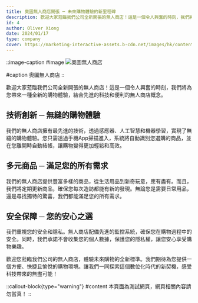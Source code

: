 ```yaml
---
title: 奧圖無人商店開張 ─ 未來購物體驗的新里程碑
description: 歡迎大家蒞臨我們公司全新開張的無人商店！這是一個令人興奮的時刻，我們將為您帶來一種全新的購物體驗，結合先進的科技和便利的無人商店概念。
id: 4
author: Oliver Xiong
date: 2024/01/17
type: company
cover: https://marketing-interactive-assets.b-cdn.net/images/hk/content-images/shutterstock_2164778535.jpg?auto_optimize=medium
---
```


::image-caption
#image
![奧圖無人商店](https://marketing-interactive-assets.b-cdn.net/images/hk/content-images/shutterstock_2164778535.jpg?auto_optimize=medium "奧圖無人商店")

#caption
奧圖無人商店
::

歡迎大家蒞臨我們公司全新開張的無人商店！這是一個令人興奮的時刻，我們將為您帶來一種全新的購物體驗，結合先進的科技和便利的無人商店概念。

## 技術創新 ─ 無縫的購物體驗
我們的無人商店擁有最先進的技術，透過感應器、人工智慧和機器學習，實現了無縫的購物體驗。您只需透過手機App掃描進入，系統將自動識別您選購的商品，並在您離開時自動結帳，讓購物變得更加輕鬆和高效。

## 多元商品 ─ 滿足您的所有需求
我們的無人商店提供豐富多樣的商品，從生活用品到新奇玩意，應有盡有。而且，我們將定期更新商品，確保您每次造訪都能有新的發現。無論您是需要日常用品，還是尋找獨特的驚喜，我們都能滿足您的所有需求。

## 安全保障 ─ 您的安心之選
我們重視您的安全和隱私。無人商店配備先進的監控系統，確保您在購物過程中的安全。同時，我們承諾不會收集您的個人數據，保護您的隱私權，讓您安心享受購物樂趣。  

歡迎您蒞臨我們公司的無人商店，體驗未來購物的全新標準。我們期待為您提供一個方便、快捷且愉悅的購物環境。讓我們一同探索這個數位化時代的新契機，感受科技帶來的無盡可能！

::callout-block{type="warning"}
#content
本頁面為測試網頁，網頁相關內容請勿當真！
::